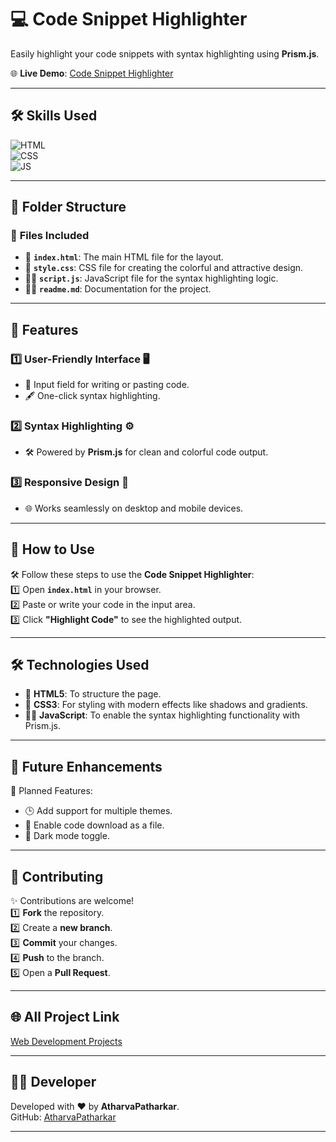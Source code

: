 # 💻 Code Snippet Highlighter

Easily highlight your code snippets with syntax highlighting using **Prism.js**.

🌐 **Live Demo**: [Code Snippet Highlighter](https://atharvapatharkar.github.io/web-development-projects/Code%20Snippet%20Highlighter/index.html)  

---

## 🛠️ Skills Used
![HTML](https://img.shields.io/badge/html5%20-%23E34F26.svg?&style=for-the-badge&logo=html5&logoColor=white)  
![CSS](https://img.shields.io/badge/css3%20-%231572B6.svg?&style=for-the-badge&logo=css3&logoColor=white)  
![JS](https://img.shields.io/badge/javascript%20-%23323330.svg?&style=for-the-badge&logo=javascript&logoColor=%23F7DF1E)

---

## 📂 Folder Structure

### 🔸 **Files Included**
- 📄 **`index.html`**: The main HTML file for the layout.
- 🎨 **`style.css`**: CSS file for creating the colorful and attractive design.
- 🧑‍💻 **`script.js`**: JavaScript file for the syntax highlighting logic.
- 🧑‍💻 **`readme.md`**: Documentation for the project.

---

## 🌟 Features

### 1️⃣ **User-Friendly Interface** 🖥️  
   - 📝 Input field for writing or pasting code.
   - 🖋️ One-click syntax highlighting.

### 2️⃣ **Syntax Highlighting** ⚙️  
   - 🛠️ Powered by **Prism.js** for clean and colorful code output.

### 3️⃣ **Responsive Design** 📱  
   - 🌐 Works seamlessly on desktop and mobile devices.

---

## 🚀 How to Use

🛠️ Follow these steps to use the **Code Snippet Highlighter**:  
1️⃣ Open **`index.html`** in your browser.  
2️⃣ Paste or write your code in the input area.  
3️⃣ Click **"Highlight Code"** to see the highlighted output.

---

## 🛠️ Technologies Used

- 📄 **HTML5**: To structure the page.  
- 🎨 **CSS3**: For styling with modern effects like shadows and gradients.  
- 🧑‍💻 **JavaScript**: To enable the syntax highlighting functionality with Prism.js.

---

## 🔮 Future Enhancements

📌 Planned Features:  
- 🕒 Add support for multiple themes.  
- 📅 Enable code download as a file.  
- 🌙 Dark mode toggle.

---

## 🤝 Contributing

✨ Contributions are welcome!  
1️⃣ **Fork** the repository.  
2️⃣ Create a **new branch**.  
3️⃣ **Commit** your changes.  
4️⃣ **Push** to the branch.  
5️⃣ Open a **Pull Request**.

---

## 🌐 All Project Link

[Web Development Projects](https://atharvapatharkar.github.io/web-development-projects/)

---

## 🧑‍💻 Developer

Developed with ❤️ by **AtharvaPatharkar**.  
GitHub: [AtharvaPatharkar](https://github.com/AtharvaPatharkar)

---